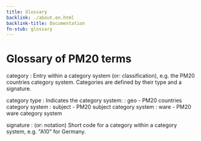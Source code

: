 ```yaml
---
title: Glossary
backlink: ./about.en.html
backlink-title: Documentation
fn-stub: glossary
---
```


# Glossary of PM20 terms

category
: Entry within a category system (or: classification), e.g. the PM20 countries
category system. Categories are defined by their type and a signature.

category type
: Indicates the category system:
: geo - PM20 countries category system
: subject - PM20 subject category system
: ware - PM20 ware category system

signature
: (or: notation) Short code for a category within a category system, e.g. "A10" for Germany.


